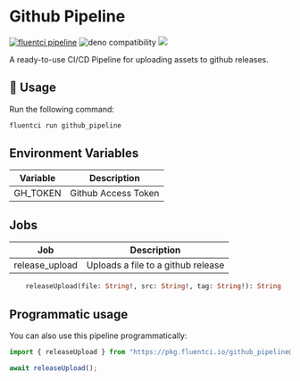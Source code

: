 # Github Pipeline

[![fluentci pipeline](https://img.shields.io/badge/dynamic/json?label=pkg.fluentci.io&labelColor=%23000&color=%23460cf1&url=https%3A%2F%2Fapi.fluentci.io%2Fv1%2Fpipeline%2Fgithub_pipeline&query=%24.version)](https://pkg.fluentci.io/github_pipeline)
![deno compatibility](https://shield.deno.dev/deno/^1.37)
[![](https://img.shields.io/codecov/c/gh/fluent-ci-templates/github-pipeline)](https://codecov.io/gh/fluent-ci-templates/github-pipeline)

A ready-to-use CI/CD Pipeline for uploading assets to github releases.

## 🚀 Usage

Run the following command:

```bash
fluentci run github_pipeline
```

## Environment Variables

| Variable              | Description                   |
|-----------------------|-------------------------------|
| GH_TOKEN              | Github Access Token           |


## Jobs

| Job            | Description                                                |
|----------------|------------------------------------------------------------|
| release_upload | Uploads a file to a github release                         |

```graphql
    releaseUpload(file: String!, src: String!, tag: String!): String
```

## Programmatic usage

You can also use this pipeline programmatically:

```typescript
import { releaseUpload } from "https://pkg.fluentci.io/github_pipeline@v0.1.0/mod.ts";

await releaseUpload();
```
